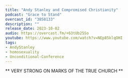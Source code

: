 ```yaml
---
title: "Andy Stanley and Compromised Christianity"
podcast: "Grace to Stand"
overcast_id: "3858133"
description: ""
release_date: 2023-10-02
audio: https://overcast.fm/+63tUb25So
youtube: https://www.youtube.com/watch?v=NEp85klqOHI
tags: 
- AndyStanley
- homosexuality
- Unconditional-Conference
---
```


** VERY STRONG ON MARKS OF THE TRUE CHURCH **